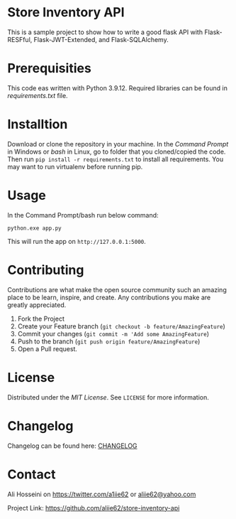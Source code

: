 # Store Inventory API
This is a sample project to show how to write a good flask API with Flask-RESFful, Flask-JWT-Extended, and Flask-SQLAlchemy.

# Prerequisities
This code eas written with Python 3.9.12. Required libraries can be found in *requirements.txt* file.

# Installtion
Download or clone the repository in your machine. In the *Command Prompt* in Windows or *bash* in Linux, go to folder that you cloned/copied the code. Then run `pip install -r requirements.txt` to install all requirements. You may want to run virtualenv before running pip.

# Usage
In the Command Prompt/bash run below command:

```
python.exe app.py
```

This will run the app on `http://127.0.0.1:5000`.

# Contributing
Contributions are what make the open source community such an amazing place to be learn, inspire, and create. Any contributions you make are greatly appreciated.

1. Fork the Project
2. Create your Feature branch (`git checkout -b feature/AmazingFeature`)
3. Commit your changes (`git commit -m 'Add some AmazingFeature`)
4. Push to the branch (`git push origin feature/AmazingFeature`)
5. Open a Pull request.

# License
Distributed under the *MIT License*. See `LICENSE` for more information.

# Changelog
Changelog can be found here: [CHANGELOG](CHANGELOG.md)

# Contact
Ali Hosseini on https://twitter.com/a1iie62 or aliie62@yahoo.com

Project Link: https://github.com/aliie62/store-inventory-api
